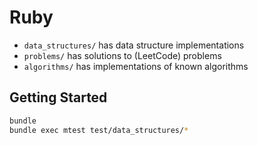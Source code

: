 # Ruby

- `data_structures/` has data structure implementations
- `problems/` has solutions to (LeetCode) problems
- `algorithms/` has implementations of known algorithms

## Getting Started

```bash
bundle
bundle exec mtest test/data_structures/*
```
